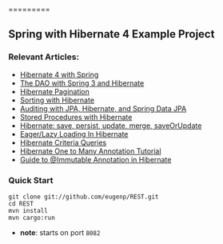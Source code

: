 =========

## Spring with Hibernate 4 Example Project

### Relevant Articles: 
- [Hibernate 4 with Spring](http://www.baeldung.com/hibernate-4-spring)
- [The DAO with Spring 3 and Hibernate](http://www.baeldung.com/persistence-layer-with-spring-and-hibernate)
- [Hibernate Pagination](http://www.baeldung.com/hibernate-pagination)
- [Sorting with Hibernate](http://www.baeldung.com/hibernate-sort)
- [Auditing with JPA, Hibernate, and Spring Data JPA](http://www.baeldung.com/database-auditing-jpa)
- [Stored Procedures with Hibernate](http://www.baeldung.com/stored-procedures-with-hibernate-tutorial)
- [Hibernate: save, persist, update, merge, saveOrUpdate](http://www.baeldung.com/hibernate-save-persist-update-merge-saveorupdate/)
- [Eager/Lazy Loading In Hibernate](http://www.baeldung.com/hibernate-lazy-eager-loading)
- [Hibernate Criteria Queries](http://www.baeldung.com/hibernate-criteria-queries)
- [Hibernate One to Many Annotation Tutorial](http://www.baeldung.com/hibernate-one-to-many)
- [Guide to @Immutable Annotation in Hibernate](http://www.baeldung.com/hibernate-immutable)

### Quick Start

```
git clone git://github.com/eugenp/REST.git
cd REST
mvn install
mvn cargo:run
```
- **note**: starts on port `8082`

